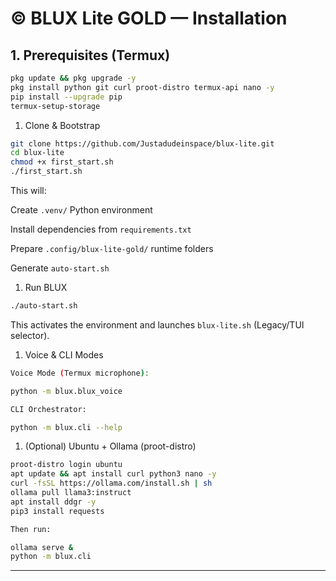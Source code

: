 
# ©️ BLUX Lite GOLD — Installation

## 1. Prerequisites (Termux)

```bash
pkg update && pkg upgrade -y
pkg install python git curl proot-distro termux-api nano -y
pip install --upgrade pip
termux-setup-storage
```

1. Clone & Bootstrap

```bash
git clone https://github.com/Justadudeinspace/blux-lite.git
cd blux-lite
chmod +x first_start.sh
./first_start.sh
```

This will:

Create `.venv/` Python environment

Install dependencies from `requirements.txt`

Prepare `.config/blux-lite-gold/` runtime folders

Generate `auto-start.sh`


1. Run BLUX

```bash
./auto-start.sh
```

This activates the environment and launches `blux-lite.sh` (Legacy/TUI selector).

1. Voice & CLI Modes

```bash
Voice Mode (Termux microphone):

python -m blux.blux_voice

CLI Orchestrator:

python -m blux.cli --help
```

1. (Optional) Ubuntu + Ollama (proot-distro)

```bash
proot-distro login ubuntu
apt update && apt install curl python3 nano -y
curl -fsSL https://ollama.com/install.sh | sh
ollama pull llama3:instruct
apt install ddgr -y
pip3 install requests

Then run:

ollama serve &
python -m blux.cli
```

---

